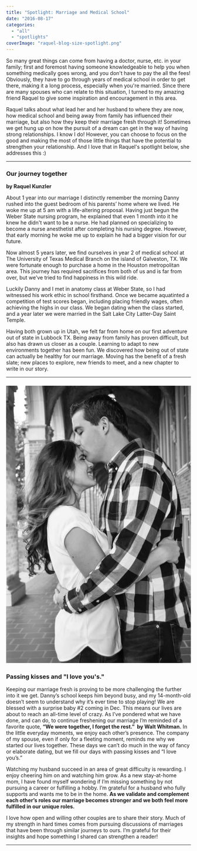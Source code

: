 ```yaml
---
title: "Spotlight: Marriage and Medical School"
date: "2016-08-17"
categories: 
  - "all"
  - "spotlights"
coverImage: "raquel-blog-size-spotlight.png"
---
```


So many great things can come from having a doctor, nurse, etc. in your family; first and foremost having someone knowledgeable to help you when something medically goes wrong, and you don't have to pay the all the fees! Obviously, they have to go through years of medical school in order to get there, making it a long process, especially when you're married. Since there are many spouses who can relate to this situation, I turned to my amazing friend Raquel to give some inspiration and encouragement in this area.

Raquel talks about what lead her and her husband to where they are now, how medical school and being away from family has influenced their marriage, but also how they keep their marriage fresh through it! Sometimes we get hung up on how the pursuit of a dream can get in the way of having strong relationships. I know I do! However, you can choose to focus on the good and making the most of those little things that have the potential to strengthen your relationship. And I love that in Raquel's spotlight below, she addresses this :)

* * *

### Our journey together

**by Raquel Kunzler**

About 1 year into our marriage I distinctly remember the morning Danny rushed into the guest bedroom of his parents’ home where we lived. He woke me up at 5 am with a life-altering proposal. Having just begun the Weber State nursing program, he explained that even 1 month into it he knew he didn't want to be a nurse. He had planned on specializing to become a nurse anesthetist after completing his nursing degree. However, that early morning he woke me up to explain he had a bigger vision for our future.

Now almost 5 years later, we find ourselves in year 2 of medical school at The University of Texas Medical Branch on the island of Galveston, TX. We were fortunate enough to purchase a home in the Houston metropolitan area. This journey has required sacrifices from both of us and is far from over, but we’ve tried to find happiness in this wild ride.

Luckily Danny and I met in anatomy class at Weber State, so I had witnessed his work ethic in school firsthand. Once we became aquatinted a competition of test scores began, including placing friendly wages, often achieving the highs in our class. We began dating when the class started, and a year later we were married in the Salt Lake City Latter-Day Saint Temple.

Having both grown up in Utah, we felt far from home on our first adventure out of state in Lubbock TX. Being away from family has proven difficult, but also has drawn us closer as a couple. Learning to adapt to new environments together has been fun. We discovered how being out of state can actually be healthy for our marriage. Moving has the benefit of a fresh slate; new places to explore, new friends to meet, and a new chapter to write in our story.

* * *

### ![newlywed advice, newlywed help, relating to newlyweds, relating to other couples, other couples' stories, stories from couples, learning from married couples, learning from couples, marriage advice, marriage help, marriage inspiration, living in texas married life in texas, doctor married life, med student married life, being married to a med student](/images/dsc_0131.jpg)

### Passing kisses and "I love you's."

Keeping our marriage fresh is proving to be more challenging the further into it we get. Danny’s school keeps him beyond busy, and my 14-month-old doesn’t seem to understand why it’s ever time to stop playing! We are blessed with a surprise baby #2 coming in Dec. This means our lives are about to reach an all-time level of crazy. As I’ve pondered what we have done, and can do, to continue freshening our marriage I’m reminded of a favorite quote, **“We were together, I forget the rest.”  by Walt Whitman.** In the little everyday moments, we enjoy each other’s presence. The company of my spouse, even if only for a fleeting moment, reminds me why we started our lives together. These days we can’t do much in the way of fancy or elaborate dating, but we fill our days with passing kisses and “I love you’s.”

Watching my husband succeed in an area of great difficulty is rewarding. I enjoy cheering him on and watching him grow. As a new stay-at-home mom, I have found myself wondering if I’m missing something by not pursuing a career or fulfilling a hobby. I’m grateful for a husband who fully supports and wants me to be in the home. **As we validate and complement each other’s roles our marriage becomes stronger and we both feel more fulfilled in our unique roles.**

I love how open and willing other couples are to share their story. Much of my strength in hard times comes from pursuing discussions of marriages that have been through similar journeys to ours. I’m grateful for their insights and hope something I shared can strengthen a reader!

* * *
